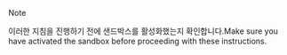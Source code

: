 > [!NOTE]
> <span data-ttu-id="a3ff9-101">이러한 지침을 진행하기 전에 샌드박스를 활성화했는지 확인합니다.</span><span class="sxs-lookup"><span data-stu-id="a3ff9-101">Make sure you have activated the sandbox before proceeding with these instructions.</span></span>